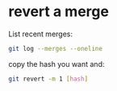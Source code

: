 # revert a merge

List recent merges: 

```bash
git log --merges --oneline
```

copy the hash you want and:

```bash
git revert -m 1 [hash]
```

